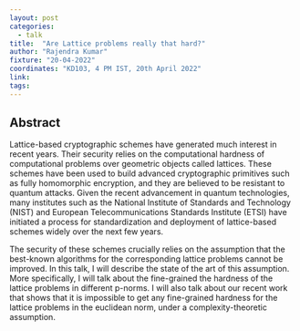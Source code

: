 ```yaml
---
layout: post
categories:
  - talk
title:  "Are Lattice problems really that hard?"
author: "Rajendra Kumar"
fixture: "20-04-2022"
coordinates: "KD103, 4 PM IST, 20th April 2022"
link: 
tags: 
---
```

## Abstract

Lattice-based cryptographic schemes have generated much interest in recent years. Their security relies on the computational hardness of computational problems over geometric objects called lattices. These schemes have been used to build advanced cryptographic primitives such as fully homomorphic encryption, and they are believed to be resistant to quantum attacks. Given the recent advancement in quantum technologies, many institutes such as the National Institute of Standards and Technology (NIST) and European Telecommunications Standards Institute (ETSI) have initiated a process for standardization and deployment of lattice-based schemes widely over the next few years.  

The security of these schemes crucially relies on the assumption that the best-known algorithms for the corresponding lattice problems cannot be improved. In this talk, I will describe the state of the art of this assumption. More specifically, I will talk about the fine-grained the hardness of the lattice problems in different p-norms. I will also talk about our recent work that shows that it is impossible to get any fine-grained hardness for the lattice problems in the euclidean norm, under a complexity-theoretic assumption.